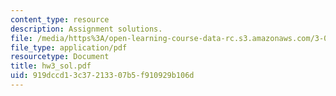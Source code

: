 ```yaml
---
content_type: resource
description: Assignment solutions.
file: /media/https%3A/open-learning-course-data-rc.s3.amazonaws.com/3-052-nanomechanics-of-materials-and-biomaterials-spring-2007/919dccd13c37213307b5f910929b106d_hw3_sol.pdf
file_type: application/pdf
resourcetype: Document
title: hw3_sol.pdf
uid: 919dccd1-3c37-2133-07b5-f910929b106d
---
```

